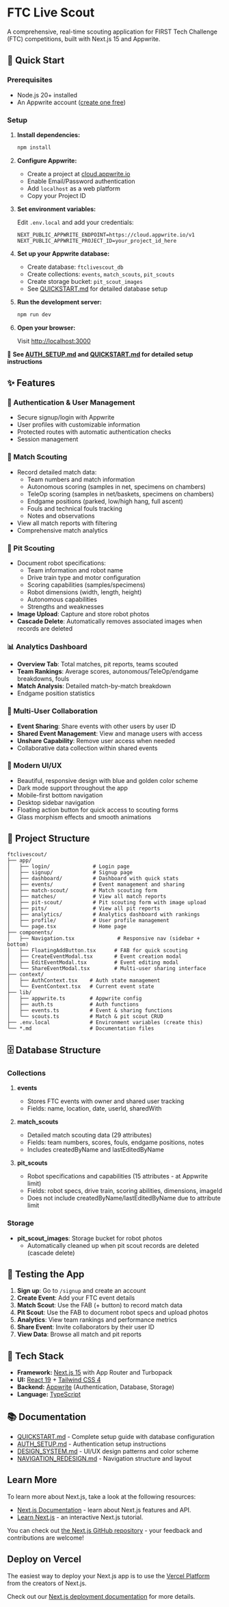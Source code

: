 # FTC Live Scout

A comprehensive, real-time scouting application for FIRST Tech Challenge (FTC) competitions, built with Next.js 15 and Appwrite.

## 🚀 Quick Start

### Prerequisites
- Node.js 20+ installed
- An Appwrite account ([create one free](https://cloud.appwrite.io))

### Setup

1. **Install dependencies:**
   ```bash
   npm install
   ```

2. **Configure Appwrite:**
   - Create a project at [cloud.appwrite.io](https://cloud.appwrite.io)
   - Enable Email/Password authentication
   - Add `localhost` as a web platform
   - Copy your Project ID

3. **Set environment variables:**
   
   Edit `.env.local` and add your credentials:
   ```env
   NEXT_PUBLIC_APPWRITE_ENDPOINT=https://cloud.appwrite.io/v1
   NEXT_PUBLIC_APPWRITE_PROJECT_ID=your_project_id_here
   ```

4. **Set up your Appwrite database:**
   - Create database: `ftclivescout_db`
   - Create collections: `events`, `match_scouts`, `pit_scouts`
   - Create storage bucket: `pit_scout_images`
   - See [QUICKSTART.md](./QUICKSTART.md) for detailed database setup

5. **Run the development server:**
   ```bash
   npm run dev
   ```

6. **Open your browser:**
   
   Visit [http://localhost:3000](http://localhost:3000)

📖 **See [AUTH_SETUP.md](./AUTH_SETUP.md) and [QUICKSTART.md](./QUICKSTART.md) for detailed setup instructions**

## ✨ Features

### 🔐 Authentication & User Management
- Secure signup/login with Appwrite
- User profiles with customizable information
- Protected routes with automatic authentication checks
- Session management

### 🎯 Match Scouting
- Record detailed match data:
  - Team numbers and match information
  - Autonomous scoring (samples in net, specimens on chambers)
  - TeleOp scoring (samples in net/baskets, specimens on chambers)
  - Endgame positions (parked, low/high hang, full ascent)
  - Fouls and technical fouls tracking
  - Notes and observations
- View all match reports with filtering
- Comprehensive match analytics

### 🔧 Pit Scouting
- Document robot specifications:
  - Team information and robot name
  - Drive train type and motor configuration
  - Scoring capabilities (samples/specimens)
  - Robot dimensions (width, length, height)
  - Autonomous capabilities
  - Strengths and weaknesses
- **Image Upload**: Capture and store robot photos
- **Cascade Delete**: Automatically removes associated images when records are deleted

### 📊 Analytics Dashboard
- **Overview Tab**: Total matches, pit reports, teams scouted
- **Team Rankings**: Average scores, autonomous/TeleOp/endgame breakdowns, fouls
- **Match Analysis**: Detailed match-by-match breakdown
- Endgame position statistics

### 👥 Multi-User Collaboration
- **Event Sharing**: Share events with other users by user ID
- **Shared Event Management**: View and manage users with access
- **Unshare Capability**: Remove user access when needed
- Collaborative data collection within shared events

### 🎨 Modern UI/UX
- Beautiful, responsive design with blue and golden color scheme
- Dark mode support throughout the app
- Mobile-first bottom navigation
- Desktop sidebar navigation
- Floating action button for quick access to scouting forms
- Glass morphism effects and smooth animations

## 📁 Project Structure

```
ftclivescout/
├── app/
│   ├── login/              # Login page
│   ├── signup/             # Signup page
│   ├── dashboard/          # Dashboard with quick stats
│   ├── events/             # Event management and sharing
│   ├── match-scout/        # Match scouting form
│   ├── matches/            # View all match reports
│   ├── pit-scout/          # Pit scouting form with image upload
│   ├── pits/               # View all pit reports
│   ├── analytics/          # Analytics dashboard with rankings
│   ├── profile/            # User profile management
│   └── page.tsx            # Home page
├── components/
│   ├── Navigation.tsx              # Responsive nav (sidebar + bottom)
│   ├── FloatingAddButton.tsx      # FAB for quick scouting
│   ├── CreateEventModal.tsx       # Event creation modal
│   ├── EditEventModal.tsx         # Event editing modal
│   └── ShareEventModal.tsx        # Multi-user sharing interface
├── context/
│   ├── AuthContext.tsx    # Auth state management
│   └── EventContext.tsx   # Current event state
├── lib/
│   ├── appwrite.ts        # Appwrite config
│   ├── auth.ts            # Auth functions
│   ├── events.ts          # Event & sharing functions
│   └── scouts.ts          # Match & pit scout CRUD
├── .env.local             # Environment variables (create this)
└── *.md                   # Documentation files
```

## 🗄️ Database Structure

### Collections

1. **events**
   - Stores FTC events with owner and shared user tracking
   - Fields: name, location, date, userId, sharedWith

2. **match_scouts**
   - Detailed match scouting data (29 attributes)
   - Fields: team numbers, scores, fouls, endgame positions, notes
   - Includes createdByName and lastEditedByName

3. **pit_scouts**
   - Robot specifications and capabilities (15 attributes - at Appwrite limit)
   - Fields: robot specs, drive train, scoring abilities, dimensions, imageId
   - Does not include createdByName/lastEditedByName due to attribute limit

### Storage

- **pit_scout_images**: Storage bucket for robot photos
  - Automatically cleaned up when pit scout records are deleted (cascade delete)

## 🧪 Testing the App

1. **Sign up**: Go to `/signup` and create an account
2. **Create Event**: Add your FTC event details
3. **Match Scout**: Use the FAB (+ button) to record match data
4. **Pit Scout**: Use the FAB to document robot specs and upload photos
5. **Analytics**: View team rankings and performance metrics
6. **Share Event**: Invite collaborators by their user ID
7. **View Data**: Browse all match and pit reports

## 🔧 Tech Stack

- **Framework:** [Next.js 15](https://nextjs.org) with App Router and Turbopack
- **UI:** [React 19](https://react.dev) + [Tailwind CSS 4](https://tailwindcss.com)
- **Backend:** [Appwrite](https://appwrite.io) (Authentication, Database, Storage)
- **Language:** [TypeScript](https://www.typescriptlang.org)

## 📚 Documentation

- [QUICKSTART.md](./QUICKSTART.md) - Complete setup guide with database configuration
- [AUTH_SETUP.md](./AUTH_SETUP.md) - Authentication setup instructions
- [DESIGN_SYSTEM.md](./DESIGN_SYSTEM.md) - UI/UX design patterns and color scheme
- [NAVIGATION_REDESIGN.md](./NAVIGATION_REDESIGN.md) - Navigation structure and layout

## Learn More

To learn more about Next.js, take a look at the following resources:

- [Next.js Documentation](https://nextjs.org/docs) - learn about Next.js features and API.
- [Learn Next.js](https://nextjs.org/learn) - an interactive Next.js tutorial.

You can check out [the Next.js GitHub repository](https://github.com/vercel/next.js) - your feedback and contributions are welcome!

## Deploy on Vercel

The easiest way to deploy your Next.js app is to use the [Vercel Platform](https://vercel.com/new?utm_medium=default-template&filter=next.js&utm_source=create-next-app&utm_campaign=create-next-app-readme) from the creators of Next.js.

Check out our [Next.js deployment documentation](https://nextjs.org/docs/app/building-your-application/deploying) for more details.
